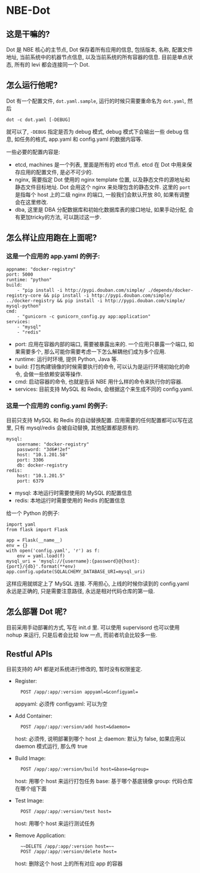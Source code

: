 # NBE-Dot

## 这是干嘛的?

Dot 是 NBE 核心的主节点, Dot 保存着所有应用的信息, 包括版本, 名称, 配置文件地址, 当前系统中的机器节点信息, 以及当前系统的所有容器的信息. 目前是单点状态, 所有的 levi 都会连接同一个 Dot.

## 怎么运行他呢?

Dot 有一个配置文件, `dot.yaml.sample`, 运行的时候只需要重命名为 `dot.yaml`, 然后

    dot -c dot.yaml [-DEBUG]
    
就可以了, `-DEBUG` 指定是否为 debug 模式, debug 模式下会输出一些 debug 信息, 如任务的格式, app.yaml 和 config.yaml 的数据内容等.

一些必要的配置内容是:

* etcd, machines 是一个列表, 里面是所有的 etcd 节点. etcd 在 Dot 中用来保存应用的配置文件, 是必不可少的.
* nginx, 需要指定 Dot 使用的 nginx template 位置, 以及静态文件的源地址和静态文件目标地址. Dot 会用这个 nginx 来处理包含的静态文件. 这里的 `port` 是指每个 host 上的二级 nginx 的端口, 一般我们会默认开放 80, 如果有调整会在这里修改.
* dba, 这里是 DBA 分配数据库和初始化数据库表的接口地址, 如果手动分配, 会有更加tricky的方法, 可以跳过这一步.

## 怎么样让应用跑在上面呢?

### 这是一个应用的 app.yaml 的例子:

    appname: "docker-registry"
    port: 5000
    runtime: "python"
    build: 
        - "pip install -i http://pypi.douban.com/simple/ ./depends/docker-registry-core && pip install -i http://pypi.douban.com/simple/ ../docker-registry && pip install -i http://pypi.douban.com/simple/ mysql-python"
    cmd:
        - "gunicorn -c gunicorn_config.py app:application"
    services:
        - "mysql"
        - "redis"
        
* port: 应用在容器内部的端口, 需要被暴露出来的. 一个应用只暴露一个端口, 如果需要多个, 那么可能你需要考虑一下怎么解耦他们成为多个应用.
* runtime: 运行时环境, 提供 Python, Java 等.
* build: 打包构建镜像的时候需要执行的命令, 可以认为是运行环境初始化的命令, 会做一些依赖安装等操作.
* cmd: 启动容器的命令, 也就是告诉 NBE 用什么样的命令来执行你的容器.
* services: 目前支持 MySQL 和 Redis, 会根据这个来生成不同的 config.yaml.

### 这是一个应用的 config.yaml 的例子:

目前只支持 MySQL 和 Redis 的自动替换配置. 应用需要的任何配置都可以写在这里, 只有 mysql/redis 会被自动替换, 其他配置都是原有的.

    mysql:
        username: "docker-registry"
        password: "3d6#!2ef"
        host: "10.1.201.58"
        port: 3306
        db: docker-registry
    redis:
        host: "10.1.201.5"
        port: 6379
      
* mysql: 本地运行时需要使用的 MySQL 的配置信息
* redis: 本地运行时需要使用的 Redis 的配置信息

给一个 Python 的例子:

    import yaml
    from flask import Flask
    
    app = Flask(__name__)
    env = {}
    with open('config.yaml', 'r') as f:
        env = yaml.load(f)
    mysql_uri = 'mysql://{username}:{password}@{host}:{port}/{db}'.format(**env)
    app.config.update(SQLALCHEMY_DATABASE_URI=mysql_uri)
    
这样应用就绑定上了 MySQL 连接. 不用担心, 上线的时候你读到的 config.yaml 永远是正确的, 只是需要注意路径, 永远是相对代码仓库的第一级.

## 怎么部署 Dot 呢?

目前采用手动部署的方式, 写在 init.d 里. 可以使用 supervisord 也可以使用 nohup 来运行, 只是后者会比较 low 一点, 而前者坑会比较多一些.

## Restful APIs

目前支持的 API 都是对系统进行修改的, 暂时没有权限鉴定.

* Register:

        POST /app/:app/:version appyaml=&configyaml=
        
    appyaml: 必须传
    configyaml: 可以为空
    
* Add Container:

        POST /app/:app/:version/add host=&daemon=
        
    host: 必须传, 说明部署到哪个 host 上
    daemon: 默认为 false, 如果应用以 daemon 模式运行, 那么传 true
    
* Build Image:

        POST /app/:app/:version/build host=&base=&group=
        
    host: 用哪个 host 来运行打包任务
    base: 基于哪个基底镜像
    group: 代码仓库在哪个组下面
    
* Test Image:

        POST /app/:app/:version/test host=
        
    host: 用哪个 host 来运行测试任务
    
* Remove Application:

        ~~DELETE /app/:app/:version host=~~
        POST /app/:app/:version/delete host=
        
    host: 删除这个 host 上的所有对应 app 的容器